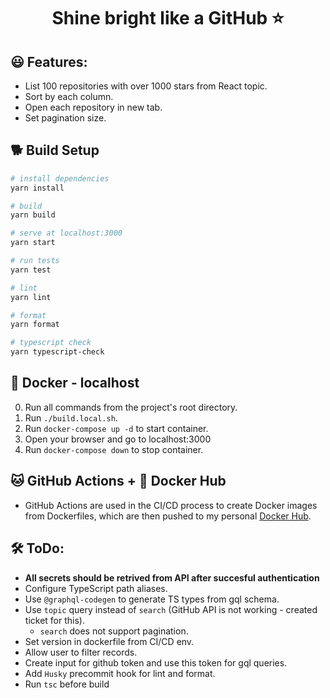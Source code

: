 ## <h1 align="center">Shine bright like a GitHub ⭐</h1>

## 😃 Features:

- List 100 repositories with over 1000 stars from React topic.
- Sort by each column.
- Open each repository in new tab.
- Set pagination size.

## 🐕 Build Setup

```bash
# install dependencies
yarn install

# build
yarn build

# serve at localhost:3000
yarn start

# run tests
yarn test

# lint
yarn lint

# format
yarn format

# typescript check
yarn typescript-check
```

## 🐳 Docker - localhost

0. Run all commands from the project's root directory.
1. Run `./build.local.sh`.
2. Run `docker-compose up -d` to start container.
3. Open your browser and go to localhost:3000
4. Run `docker-compose down` to stop container.

## 🐱 GitHub Actions + 🐳 Docker Hub

- GitHub Actions are used in the CI/CD process to create Docker images from Dockerfiles, which are then pushed to my personal [Docker Hub](https://hub.docker.com/repository/docker/mstrelczuk/shine-bright-like-a-react).

## 🛠️ ToDo:

- **All secrets should be retrived from API after succesful authentication**
- Configure TypeScript path aliases.
- Use `@graphql-codegen` to generate TS types from gql schema.
- Use `topic` query instead of `search` (GitHub API is not working - created ticket for this).
  - `search` does not support pagination.
- Set version in dockerfile from CI/CD env.
- Allow user to filter records.
- Create input for github token and use this token for gql queries.
- Add `Husky` precommit hook for lint and format.
- Run `tsc` before build